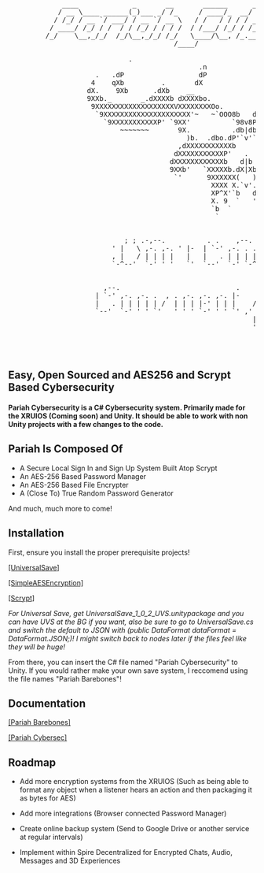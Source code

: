 
<pre>

             ____             _       __       ______      __                                        _ __       
            / __ \____ ______(_)___ _/ /_     / ____/_  __/ /_  ___  _____________  _______  _______(_) /___  __
           / /_/ / __ `/ ___/ / __ `/ __ \   / /   / / / / __ \/ _ \/ ___/ ___/ _ \/ ___/ / / / ___/ / __/ / / /
          / ____/ /_/ / /  / / /_/ / / / /  / /___/ /_/ / /_/ /  __/ /  (__  )  __/ /__/ /_/ / /  / / /_/ /_/ / 
         /_/    \__,_/_/  /_/\__,_/_/ /_/   \____/\__, /_.___/\___/_/  /____/\___/\___/\__,_/_/  /_/\__/\__, /  
                                        /____/                                                /____/      / /
                                                                                                         / /
                             .                                                      .
                                              .n                   .                 .                  
                     .   .dP                  dP                   9b                 9b.    .
                    4    qXb         .       dX                     Xb       .        dXp     t
                   dX.    9Xb      .dXb    __                         __    dXb.     dXP     .Xb
                   9XXb._       _.dXXXXb dXXXXbo.                 .odXXXXb dXXXXb._       _.dXXP
                    9XXXXXXXXXXXXXXXXXXXVXXXXXXXXOo.           .oOXXXXXXXXVXXXXXXXXXXXXXXXXXXXP
                     `9XXXXXXXXXXXXXXXXXXXXX'~   ~`OOO8b   d8OOO'~   ~`XXXXXXXXXXXXXXXXXXXXXP'
                       `9XXXXXXXXXXXP' `9XX'          `98v8P'          `XXP' `9XXXXXXXXXXXP'
                           ~~~~~~~       9X.          .db|db.          .XP       ~~~~~~~
                                           )b.  .dbo.dP'`v'`9b.odb.  .dX(
                                         ,dXXXXXXXXXXXb     dXXXXXXXXXXXb.
                                        dXXXXXXXXXXXP'   .   `9XXXXXXXXXXXb
                                       dXXXXXXXXXXXXb   d|b   dXXXXXXXXXXXXb
                                       9XXb'   `XXXXXb.dX|Xb.dXXXXX'   `dXXP
                                        `'      9XXXXXX(   )XXXXXXP      `'
                                                 XXXX X.`v'.X XXXX
                                                 XP^X'`b   d'`X^XX
                                                 X. 9  `   '  P )X
                                                 `b  `       '  d'
                                                  `             '


                            ; ; .-,--.          . .    ,--.             .   ,,--.         ,.   
                         ' |   \ ,-. ,-. ' |-  | `-' ,-. . . ,-. |-  |`, | ,-.    / |   
                         , |   / | | | |   |   |   . | | | | | | |   |   | | |   /~~|-. 
                         `-^--'  `-' ' '   `'  `--'  `-' `-^ ' ' `'  `---' ' ' ,'   `-' 
                                                                   
                                                                                                                                                                                                
                       ,--.                            .      ,.                   .                ; ; 
                     | `-' ,-. ,-. .  , . ,-. ,-. ,-. |-    / |   ,-. ,-. ,-. ,-. |  . . ,-. ,-. ,-.   
                     |   . | | | | | /  | | | |-' | | |    /~~|-. | | | | |   ,-| |  | | | | `-. |-'   
                     `--'  `-' ' ' `'   ' ' ' `-' ' ' `' ,'   `-' |-' `-' `-' `-^ `' `-| |-' `-' `-'   
                                                           |                   /| |             
                                                           '                  `-' '                                                                                                                                                  



</pre>



## Easy, Open Sourced and AES256 and Scrypt Based Cybersecurity

#### Pariah Cybersecurity is a C# Cybersecurity system. Primarily made for the XRUIOS (Coming soon) and Unity. It should be able to work with non Unity projects with a few changes to the code.



     
## Pariah Is Composed Of

- A Secure Local Sign In and Sign Up System Built Atop Scrypt
- An AES-256 Based Password Manager 
- An AES-256 Based File Encrypter
- A (Close To) True Random Password Generator 

And much, much more to come!
## Installation

First, ensure you install the proper prerequisite projects!


[[UniversalSave]](https://github.com/LifeandStyleMedia/UniversalSave)

[[SimpleAESEncryption]](https://github.com/dubit/unity-crypto)

[[Scrypt]](https://github.com/viniciuschiele/Scrypt)


*For Universal Save, get UniversalSave_1_0_2_UVS.unitypackage and you can have UVS at the BG if you want, also be sure to go to UniversalSave.cs and switch the default to JSON with (public DataFormat dataFormat = DataFormat.JSON;)! I might switch back to nodes later if the files feel like they will be huge!*


From there, you can insert the C# file named "Pariah Cybersecurity" to Unity. If you would rather make your own save system, I reccomend using the file names "Pariah Barebones"!
## Documentation

[[Pariah Barebones]](https://github.com/Walker-Industries-RnD/Pariah-Cybersecurity/blob/main/BarebonesDocumentation.md)

[[Pariah Cybersec]](https://github.com/Walker-Industries-RnD/Pariah-Cybersecurity/blob/main/PariahDocumentation.md)




## Roadmap

- Add more encryption systems from the XRUIOS (Such as being able to format any object when a listener hears an action and then packaging it as bytes for AES)

- Add more integrations (Browser connected Password Manager)

- Create online backup system (Send to Google Drive or another service at regular intervals)

- Implement within Spire Decentralized for Encrypted Chats, Audio, Messages and 3D Experiences

